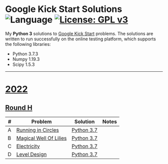 # Google Kick Start Solutions ![Language](https://img.shields.io/badge/language-Python%203-orange) [![License: GPL v3](https://img.shields.io/badge/License-GPLv3-blue.svg)](https://www.gnu.org/licenses/gpl-3.0)

My **Python 3** solutions to [Google Kick Start](https://codingcompetitions.withgoogle.com/kickstart/) problems.
The solutions are written to run successfully on the online testing platform, which supports the following libraries:
 * Python 3.7.3
 * Numpy 1.19.3
 * Scipy 1.5.3


---
# [2022](https://codingcompetitions.withgoogle.com/kickstart/archive/2022)


## [Round H](https://codingcompetitions.withgoogle.com/kickstart/round/00000000008cb1b6)

| # | Problem | Solution | Notes |
|---|---------|----------|-------|
| A | [Running in Circles](https://codingcompetitions.withgoogle.com/kickstart/round/00000000008cb1b6/0000000000c4766e) | [Python 3.7](https://github.com/filippocinfriuni/Google-Kick-Start/blob/main/2022/Round%20H/2022HRunning.py) |  |
| B | [Magical Well Of Lilies](https://codingcompetitions.withgoogle.com/kickstart/round/00000000008cb1b6/0000000000c47e79) | [Python 3.7](https://github.com/filippocinfriuni/Google-Kick-Start/blob/main/2022/Round%20H/2022HLilies.py) |  |
| C | [Electricity]() | [Python 3.7]() |  |
| D | [Level Design]() | [Python 3.7]() |  |

